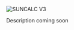 ![SUNCALC V3](https://github.com/user-attachments/assets/a6661ef1-867e-4bc2-b27f-87d8c0a8d3dc)

Description coming soon
